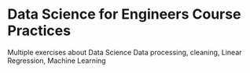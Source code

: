# Data Science for Engineers Course Practices
 Multiple exercises about Data Science
 Data processing, cleaning, Linear Regression, Machine Learning

